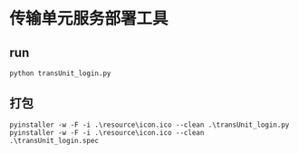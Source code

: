 # 传输单元服务部署工具

## run
```
python transUnit_login.py
```
## 打包
```
pyinstaller -w -F -i .\resource\icon.ico --clean .\transUnit_login.py
pyinstaller -w -F -i .\resource\icon.ico --clean .\transUnit_login.spec
```